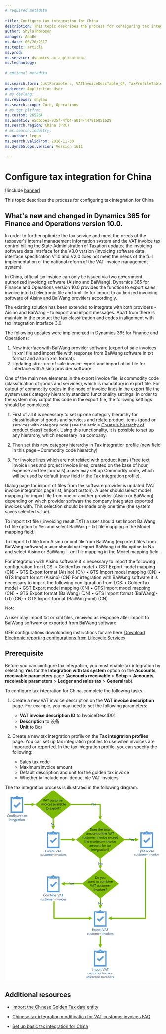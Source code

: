 ```yaml
---
# required metadata

title: Configure tax integration for China
description: This topic describes the process for configuring tax integration for China.
author: ShylaThompson
manager: AnnBe
ms.date: 06/20/2017
ms.topic: article
ms.prod: 
ms.service: dynamics-ax-applications
ms.technology: 

# optional metadata

ms.search.form: CustParameters, VATInvoiceDescTable_CN, TaxProfileTable_CN
audience: Application User
# ms.devlang: 
ms.reviewer: shylaw
ms.search.scope: Core, Operations
# ms.tgt_pltfrm: 
ms.custom: 265264
ms.assetid: e5dbbbe1-935f-4fb4-a014-447916051628
ms.search.region: China (PRC)
# ms.search.industry: 
ms.author: leguo
ms.search.validFrom: 2016-11-30
ms.dyn365.ops.version: Version 1611

---
```


# Configure tax integration for China

[!include [banner](../includes/banner.md)]

This topic describes the process for configuring tax integration for China 
## What's new and changed in Dynamics 365 for Finance and Operations version 10.0.

In order to further optimize the tax service and meet the needs of the taxpayer's internal management information system and the VAT invoice tax control billing the State Administration of Taxation updated  the invoicing software data interface for the V3.0 version (invoicing software data interface specification V1.0 and V2.0 does not meet the needs of the full implementation of the national reform of the VAT invoice management system). 

In China, official tax invoice can only be issued via two government authorized invoicing software (Aisino and BaiWang). 
Dynamics 365 for Finance and Operations version 10.0 provides the function to export sales invoice into txt electronic file and xml file for import to authorized invoicing software of Aisino and BaiWang providers accordingly. 

The existing solution has been extended to integrate with both providers - Aisino and BaiWang – to export and import messages. Apart from there is maintain in the product the tax classification and codes in alignment with tax integration interface 3.0.

The following updates were implemented in Dynamics 365 for Finance and Operations:

1.	New interface with BaiWang provider software (export of sale invoices in xml file and import file with response from BaiWang software in txt format and also in xml format).
2.	Updating structure of sale invoice export and import of txt file for interface with Aisino provider software.

One of the main new elements in the export invoice file, is commodity code (classification of goods and services), which is mandatory in export file. For output of commodity codes in the node of invoice lines in the export file the system uses category hierarchy standard functionality settings. In order to the system may output this code in the export file, the following settings should be completed:

1.	First of all it is necessary to set up one category hierarchy for classification of goods and services and relate product items (good or service) with category note (see the article [Create a hierarchy of product classification](https://emea01.safelinks.protection.outlook.com/?url=https%3A%2F%2Fdocs.microsoft.com%2Fen-us%2Fdynamics365%2Funified-operations%2Fsupply-chain%2Fpim%2Ftasks%2Fcreate-hierarchy-product-classification&data=02%7C01%7Cv-oloski%40microsoft.com%7C57775aeaf8344fe8c46b08d6809a22d4%7C72f988bf86f141af91ab2d7cd011db47%7C1%7C0%7C636837796906771919&sdata=IuDk5ms0xSQvCCESzlz3gAMOjClEsPyuGL29M5iNows%3D&reserved=0)). Using this functionality, it is possible to set up any hierarchy, which necessary in a company.

2.	Then set this new category hierarchy in Tax integration profile (new field in this page – Commodity code hierarchy)

3.	For invoice lines which are not related with product items (Free text invoice lines and project invoice lines, created on the base of hour, expense and fee journals) a user may set up Commodity code, which will be used by default (new field in the Tax integration profile).

Dialog page for import of files from the software provider is updated (VAT invoice integration page list, Import button). A user should select model mapping for import file from one or another provider (Aisino or BaiWang) depending on which provider software the company integrates exported invoices with. This selection should be made only one time (the system saves selected value). 

To import txt file (<file name>_invoicing result.TXT) a user should set Import BaiWang txt file option to Yes and select BaiWang – txt file mapping in the Model mapping field.

To import txt file from Aisino or xml file from BaiWang (exported files from BaiWang software) a user should set Import BaiWang txt file option to No and select Aisino  or BaiWang – xml file mapping in the Model mapping field.

For integration with Aisino software it is necessary to import the following configuration from LCS:
•	GoldenTax model
•	GST Export model mapping (CN)
•	GTS Export format (Aisino) (CN)
•	GTS Import model mapping (CN)
•	GTS Import format (Aisino) (CN)
For integration with BaiWang software it is necessary to import the following configuration from LCS:
•	GoldenTax model
•	GST Export model mapping (CN)
•	GTS Import model mapping (CN)
•	GTS Export format (BaiWang) (CN)
•	GTS Import format (BaiWang)-txt) (CN)
•	GTS Import format (BaiWang-xml) (CN)
> [!NOTE] 
> <P> A user may import txt or xml files, received as response after import to BaiWang software or exported from BaiWang software.</P

GER configurations downloading instructions for are here:
[Download Electronic reporting configurations from Lifecycle Services](https://docs.microsoft.com/en-us/dynamics365/unified-operations/dev-itpro/analytics/download-electronic-reporting-configuration-lcs) 



## Prerequisite
Before you can configure tax integration, you must enable tax integration by selecting **Yes** for the **Integration with tax system** option on the **Accounts receivable parameters** page (**Accounts receivable** > **Setup** > **Accounts receivable parameters** > **Ledger and sales tax** > **General** tab).

To configure tax integration for China, complete the following tasks.

1.  Create a new VAT invoice description on the **VAT invoice description** page. For example, you may need to set  the following parameters:
    -   **VAT invoice description ID** to InvoiceDescID01
    -   **Description** to 设备
    -   **Unit** to Box

2.  Create a new tax integration profile on the **Tax integration profiles** page. You can set up tax integration profiles to use when invoices are imported or exported. In the tax integration profile, you can specify the following:
    -   Sales tax code
    -   Maximum invoice amount
    -   Default description and unit for the golden tax invoice
    -   Whether to include non-deductible VAT invoices

The tax integration process is illustrated in the following diagram.
[![IC666469](./media/ic666469.gif)](./media/ic666469.gif)

## Additional resources

- [Import the Chinese Golden Tax data entity](apac-chn-import-golden-tax-data-entity.md)

- [Chinese tax integration modification for VAT customer invoices FAQ](apac-chn-tax-integration-vat-customer-invoices.md)

- [Set up basic tax integration for China](./tasks/set-up-basic-tax-integration-profile-china.md)


